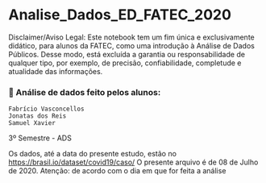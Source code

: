 # Analise_Dados_ED_FATEC_2020

Disclaimer/Aviso Legal: Este notebook tem um fim única e exclusivamente didático, para alunos da FATEC, como uma introdução à Análise de Dados Públicos. Desse modo, está excluída a garantia ou responsabilidade de qualquer tipo, por exemplo, de precisão, confiabilidade, completude e atualidade das informações.



### :triangular_flag_on_post: Análise de dados feito pelos alunos:

```
Fabrício Vasconcellos
Jonatas dos Reis
Samuel Xavier
```

3º Semestre - ADS

Os dados, até a data do presente estudo, estão no https://brasil.io/dataset/covid19/caso/
O presente arquivo é de 08 de Julho de 2020. Atenção: de acordo com o dia em que for feita a análise
